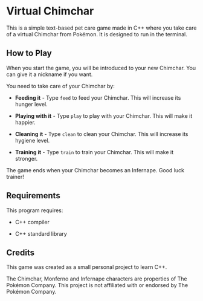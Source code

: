 # Virtual Chimchar
This is a simple text-based pet care game made in C++ where you take care of a virtual Chimchar from Pokémon. It is designed to run in the terminal.

## How to Play
When you start the game, you will be introduced to your new Chimchar. You can give it a nickname if you want.

You need to take care of your Chimchar by:

- **Feeding it** - Type `feed` to feed your Chimchar. This will increase its hunger level.

- **Playing with it** - Type `play` to play with your Chimchar. This will make it happier.

- **Cleaning it** - Type `clean` to clean your Chimchar. This will increase its hygiene level.

- **Training it** - Type `train` to train your Chimchar. This will make it stronger.

The game ends when your Chimchar becomes an Infernape. Good luck trainer!

## Requirements
This program requires:

- C++ compiler

- C++ standard library

## Credits
This game was created as a small personal project to learn C++.

The Chimchar, Monferno and Infernape characters are properties of The Pokémon Company. This project is not affiliated with or endorsed by The Pokémon Company.
